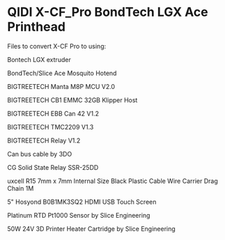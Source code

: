 # QIDI X-CF_Pro BondTech LGX Ace Printhead
Files to convert X-CF Pro to using: 

Bontech LGX extruder

BondTech/Slice Ace Mosquito Hotend

BIGTREETECH Manta M8P MCU V2.0

BIGTREETECH CB1 EMMC 32GB Klipper Host

BIGTREETECH EBB Can 42 V1.2

BIGTREETECH TMC2209 V1.3

BIGTREETECH Relay V1.2

Can bus cable by 3DO

CG Solid State Relay SSR-25DD

uxcell R15 7mm x 7mm Internal Size Black Plastic Cable Wire Carrier Drag Chain 1M

5" Hosyond B0B1MK3SQ2 HDMI USB Touch Screen

Platinum RTD Pt1000 Sensor by Slice Engineering

50W 24V 3D Printer Heater Cartridge by Slice Engineering 










